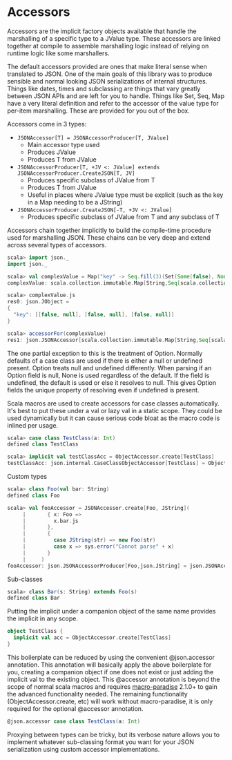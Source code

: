 Accessors
=========

Accessors are the implicit factory objects available that handle
the marshalling of a specific type to a JValue type. These accessors
are linked together at compile to assemble marshalling logic instead
of relying on runtime logic like some marshallers.

The default accessors provided are ones that make literal sense when
translated to JSON. One of the main goals of this library was to produce
sensible and normal looking JSON serializations of internal structures.
Things like dates, times and subclassing are things that vary greatly
between JSON APIs and are left for you to handle. Things like Set, Seq, Map
have a very literal definition and refer to the accessor of the value type
for per-item marshalling. These are provided for you out of the box.

Accessors come in 3 types:

* ```JSONAccessor[T] = JSONAccessorProducer[T, JValue]```
  * Main accessor type used
  * Produces JValue
  * Produces T from JValue
* ```JSONAccessorProducer[T, +JV <: JValue] extends JSONAccessorProducer.CreateJSON[T, JV]```
  * Produces specific subclass of JValue from T
  * Produces T from JValue
  * Useful in places where JValue type must be explicit (such as the key in a Map needing to be a JString)
* ```JSONAccessorProducer.CreateJSON[-T, +JV <: JValue]```
  * Produces specific subclass of JValue from T and any subclass of T

Accessors chain together implicitly to build the compile-time procedure used for marshalling JSON. These chains
can be very deep and extend across several types of accessors.

```scala
scala> import json._
import json._

scala> val complexValue = Map("key" -> Seq.fill(3)(Set(Some(false), None)))
complexValue: scala.collection.immutable.Map[String,Seq[scala.collection.immutable.Set[Option[Boolean]]]] = Map(key -> List(Set(Some(false), None), Set(Some(false), None), Set(Some(false), None)))

scala> complexValue.js
res0: json.JObject =
{
  "key": [[false, null], [false, null], [false, null]]
}

scala> accessorFor(complexValue)
res1: json.JSONAccessor[scala.collection.immutable.Map[String,Seq[scala.collection.immutable.Set[Option[Boolean]]]]] = MapAccessor[StringAccessor, IterableAccessor[Seq, IterableAccessor[Set, OptionAccessor[BooleanAccessor]]]]
```

The one partial exception to this is the treatment of Option. Normally
defaults of a case class are used if there is either a null or undefined present.
Option treats null and undefined differently. When parsing if an Option field is null, None
is used regardless of the default. If the field is undefined, the default is used
or else it resolves to null. This gives Option fields the unique property
of resolving even if undefined is present. 

Scala macros are used to create accessors for case classes automatically.
It's best to put these under a val or lazy val in a static scope. They could
be used dynamically but it can cause serious code bloat as the macro code
is inlined per usage.

```scala
scala> case class TestClass(a: Int)
defined class TestClass

scala> implicit val testClassAcc = ObjectAccessor.create[TestClass]
testClassAcc: json.internal.CaseClassObjectAccessor[TestClass] = ObjectAccessor[TestClass]
```

Custom types
```scala
scala> class Foo(val bar: String)
defined class Foo

scala> val fooAccessor = JSONAccessor.create[Foo, JString](
     |       { x: Foo =>
     |         x.bar.js
     |       },
     |       {
     |         case JString(str) => new Foo(str)
     |         case x => sys.error("Cannot parse" + x)
     |       }
     |     )
fooAccessor: json.JSONAccessorProducer[Foo,json.JString] = json.JSONAccessorProducer$$anon$1@315b65cc
```

Sub-classes
```scala
scala> class Bar(s: String) extends Foo(s)
defined class Bar
```

Putting the implicit under a companion object of the same name provides
the implicit in any scope.

```scala
object TestClass {
  implicit val acc = ObjectAccessor.create[TestClass]
}
```

This boilerplate can be reduced by using the convenient @json.accessor annotation.
This annotation will basically apply the above boilerplate for you, creating a companion
object if one does not exist or just adding the implicit val to the existing object.
This @accessor annotation is beyond the scope of normal scala macros
and requires [macro-paradise](http://docs.scala-lang.org/overviews/macros/paradise.html) 2.1.0+
to gain the advanced functionality needed. The remaining functionality (ObjectAccessor.create, etc)
will work without macro-paradise, it is only required for the optional @accessor annotation.

```scala
@json.accessor case class TestClass(a: Int)
```

Proxying between types can be tricky, but its verbose nature allows you to implement
whatever sub-classing format you want for your JSON serialization using custom accessor
implementations.


